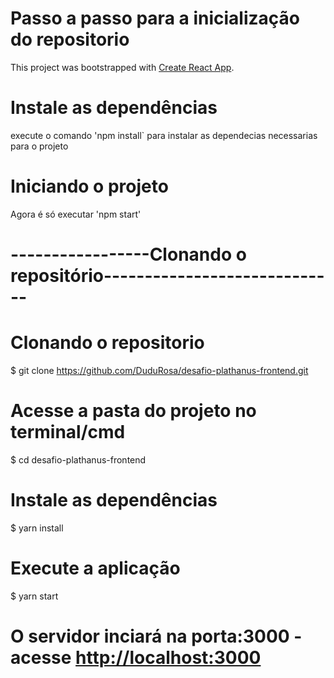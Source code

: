 # Passo a passo para a inicialização do repositorio

This project was bootstrapped with [Create React App](https://github.com/facebook/create-react-app).

# Instale as dependências

execute o comando 'npm install` para instalar as dependecias necessarias para o projeto

# Iniciando o projeto

Agora é só executar 'npm start'

# -----------------Clonando o repositório-----------------------------

# Clonando o repositorio 
$ git clone https://github.com/DuduRosa/desafio-plathanus-frontend.git

# Acesse a pasta do projeto no terminal/cmd
$ cd desafio-plathanus-frontend

# Instale as dependências
$ yarn install

# Execute a aplicação 
$ yarn start

# O servidor inciará na porta:3000 - acesse <http://localhost:3000>
